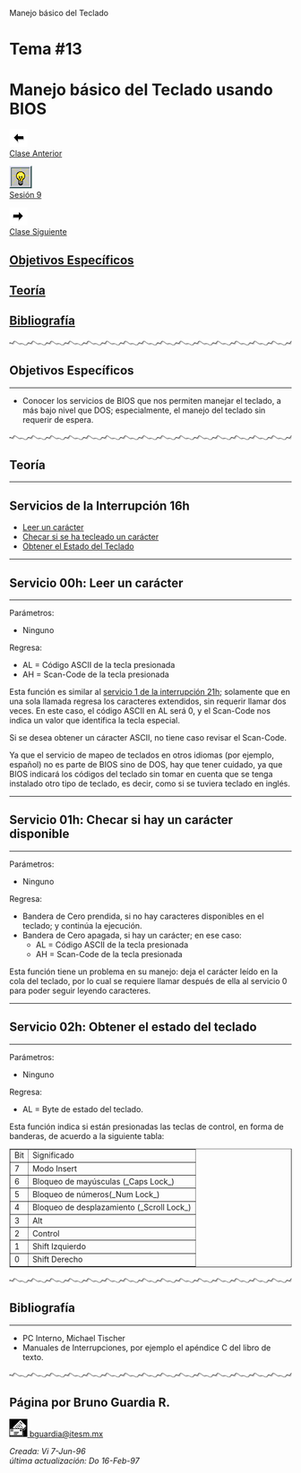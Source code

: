  Manejo básico del Teclado

Tema #13
========

Manejo básico del Teclado usando BIOS
=====================================

[![Sesión Anterior](../../images/anterior.gif)  
Clase Anterior](clase12.md)

[![Sesión](../../images/light.gif)  
Sesión 9](../Sesiones/sv09.htm)

[![Sesión Siguiente](../../images/sigue.gif)  
Clase Siguiente](../Temas/clase14.md)

[Objetivos Específicos](#objetivos-específicos)
----------------------------------

[Teoría](#teoría)
-----------------

[Bibliografía](#bibliografía)
-----------------------

![Línea de separación](../../images/waveline.gif)

## Objetivos Específicos
---------------------

*   Conocer los servicios de BIOS que nos permiten manejar el teclado, a más bajo nivel que DOS; especialmente, el manejo del teclado sin requerir de espera.

![Línea de separación](../../images/waveline.gif)

## Teoría
------

Servicios de la Interrupción 16h
--------------------------------

*   [Leer un carácter](#servicio-00h-leer-un-carácter)
*   [Checar si se ha tecleado un carácter](#servicio-01h-checar-si-hay-un-carácter-disponible)
*   [Obtener el Estado del Teclado](#servicio-02h-obtener-el-estado-del-teclado)

* * *

## Servicio 00h: Leer un carácter
------------------------------

Parámetros:

*   Ninguno

Regresa:

*   AL = Código ASCII de la tecla presionada
*   AH = Scan-Code de la tecla presionada

Esta función es similar al [servicio 1 de la interrupción 21h](clase11.md#servicio-01h-ajustar-el-tipo-o-tamaño-del-cursor); solamente que en una sola llamada regresa los caracteres extendidos, sin requerir llamar dos veces. En este caso, el código ASCII en AL será 0, y el Scan-Code nos indica un valor que identifica la tecla especial.

Si se desea obtener un cáracter ASCII, no tiene caso revisar el Scan-Code.

Ya que el servicio de mapeo de teclados en otros idiomas (por ejemplo, español) no es parte de BIOS sino de DOS, hay que tener cuidado, ya que BIOS indicará los códigos del teclado sin tomar en cuenta que se tenga instalado otro tipo de teclado, es decir, como si se tuviera teclado en inglés.

* * *

## Servicio 01h: Checar si hay un carácter disponible
--------------------------------------------------

Parámetros:

*   Ninguno

Regresa:

*   Bandera de Cero prendida, si no hay caracteres disponibles en el teclado; y continúa la ejecución.
*   Bandera de Cero apagada, si hay un carácter; en ese caso:
    *   AL = Código ASCII de la tecla presionada
    *   AH = Scan-Code de la tecla presionada

Esta función tiene un problema en su manejo: deja el carácter leído en la cola del teclado, por lo cual se requiere llamar después de ella al servicio 0 para poder seguir leyendo caracteres.

* * *

## Servicio 02h: Obtener el estado del teclado
-------------------------------------------

Parámetros:

*   Ninguno

Regresa:

*   AL = Byte de estado del teclado.

Esta función indica si están presionadas las teclas de control, en forma de banderas, de acuerdo a la siguiente tabla:

<table border="1" cellpadding="2">

<tbody>

<tr>

<td>Bit</td>

<td>Significado</td>

</tr>

<tr>

<td>7</td>

<td>Modo Insert</td>

</tr>

<tr>

<td>6</td>

<td>Bloqueo de mayúsculas (_Caps Lock_)</td>

</tr>

<tr>

<td>5</td>

<td>Bloqueo de números(_Num Lock_)</td>

</tr>

<tr>

<td>4</td>

<td>Bloqueo de desplazamiento (_Scroll Lock_)</td>

</tr>

<tr>

<td>3</td>

<td>Alt</td>

</tr>

<tr>

<td>2</td>

<td>Control</td>

</tr>

<tr>

<td>1</td>

<td>Shift Izquierdo</td>

</tr>

<tr>

<td>0</td>

<td>Shift Derecho</td>

</tr>

</tbody>

</table>

![Línea de separación](../../images/waveline.gif)

## Bibliografía
------------

*   PC Interno, Michael Tischer
*   Manuales de Interrupciones, por ejemplo el apéndice C del libro de texto.

![Línea de separación](../../images/waveline.gif)
 ## Página por Bruno Guardia R.

 [![Correo](../../images/mail.gif) bguardia@itesm.mx](mailto:bguardia@campus.ccm.itesm.mx)

_Creada: Vi 7-Jun-96_  
_última actualización: Do 16-Feb-97_